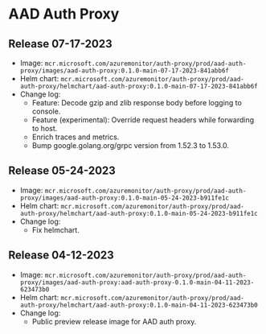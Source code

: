 # AAD Auth Proxy

## Release 07-17-2023
* Image: `mcr.microsoft.com/azuremonitor/auth-proxy/prod/aad-auth-proxy/images/aad-auth-proxy:0.1.0-main-07-17-2023-841abb6f`
* Helm chart: `mcr.microsoft.com/azuremonitor/auth-proxy/prod/aad-auth-proxy/helmchart/aad-auth-proxy:0.1.0-main-07-17-2023-841abb6f`
* Change log:
    * Feature: Decode gzip and zlib response body before logging to console.
    * Feature (experimental): Override request headers while forwarding to host.
    * Enrich traces and metrics.
    * Bump google.golang.org/grpc version from 1.52.3 to 1.53.0.

## Release 05-24-2023

* Image: `mcr.microsoft.com/azuremonitor/auth-proxy/prod/aad-auth-proxy/images/aad-auth-proxy:0.1.0-main-05-24-2023-b911fe1c`
* Helm chart: `mcr.microsoft.com/azuremonitor/auth-proxy/prod/aad-auth-proxy/helmchart/aad-auth-proxy:0.1.0-main-05-24-2023-b911fe1c`
* Change log:
    * Fix helmchart.

## Release 04-12-2023

* Image: `mcr.microsoft.com/azuremonitor/auth-proxy/prod/aad-auth-proxy/images/aad-auth-proxy:aad-auth-proxy-0.1.0-main-04-11-2023-623473b0`
* Helm chart: `mcr.microsoft.com/azuremonitor/auth-proxy/prod/aad-auth-proxy/helmchart/aad-auth-proxy:0.1.0-main-04-11-2023-623473b0`
* Change log:
    * Public preview release image for AAD auth proxy.
